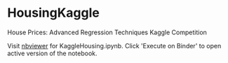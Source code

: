 # HousingKaggle
House Prices: Advanced Regression Techniques Kaggle Competition


Visit [nbviewer](https://nbviewer.jupyter.org/github/aaronayres35/HousingKaggle/blob/main/KaggleHousing.ipynb) for KaggleHousing.ipynb. Click 'Execute on Binder' to open active version of the notebook.
